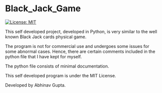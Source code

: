 # Black_Jack_Game

[![License: MIT](https://img.shields.io/badge/License-MIT-yellow.svg)](https://raw.githubusercontent.com/AbhinavGupta2002/AstonHack2021/main/LICENSE)

This self developed project, developed in Python, is very similar to the well known Black Jack cards physical game.

The program is not for commercial use and undergoes some issues for some abnormal cases.
Hence, there are certain comments included in the python file that I have kept for myself.

The python file consists of minimal documentation.

This self developed program is under the MIT License.

Developed  by Abhinav Gupta.
